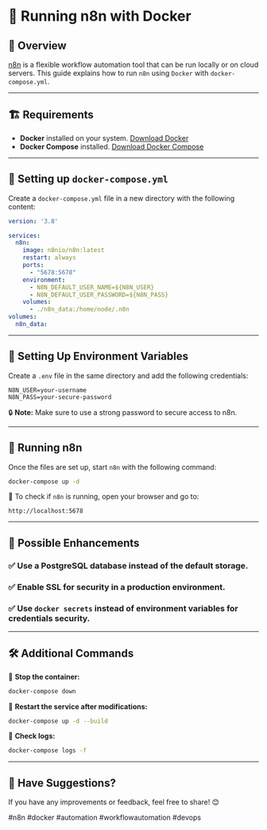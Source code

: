 # 🚀 Running n8n with Docker

## 📌 Overview

[n8n](https://n8n.io/) is a flexible workflow automation tool that can be run locally or on cloud servers. This guide explains how to run `n8n` using `Docker` with `docker-compose.yml`.

---

## 🏗️ Requirements

- **Docker** installed on your system. [Download Docker](https://docs.docker.com/get-docker/)
- **Docker Compose** installed. [Download Docker Compose](https://docs.docker.com/compose/install/)

---

## 📄 Setting up `docker-compose.yml`

Create a `docker-compose.yml` file in a new directory with the following content:

```yaml
version: '3.8'

services:
  n8n:
    image: n8nio/n8n:latest
    restart: always
    ports:
      - "5678:5678"
    environment:
      - N8N_DEFAULT_USER_NAME=${N8N_USER}
      - N8N_DEFAULT_USER_PASSWORD=${N8N_PASS}
    volumes:
      - ./n8n_data:/home/node/.n8n  
volumes:
  n8n_data:
```

---

## 🔑 Setting Up Environment Variables

Create a `.env` file in the same directory and add the following credentials:

```env
N8N_USER=your-username
N8N_PASS=your-secure-password
```

🔒 **Note:** Make sure to use a strong password to secure access to n8n.

---

## 🚀 Running n8n

Once the files are set up, start `n8n` with the following command:

```bash
docker-compose up -d
```

📌 To check if `n8n` is running, open your browser and go to:
```
http://localhost:5678
```

---

## 🔧 Possible Enhancements

### ✅ **Use a PostgreSQL database** instead of the default storage.
### ✅ **Enable SSL** for security in a production environment.
### ✅ **Use `docker secrets`** instead of environment variables for credentials security.

---

## 🛠️ Additional Commands

📌 **Stop the container:**
```bash
docker-compose down
```

📌 **Restart the service after modifications:**
```bash
docker-compose up -d --build
```

📌 **Check logs:**
```bash
docker-compose logs -f
```

---

## 📢 Have Suggestions?

If you have any improvements or feedback, feel free to share! 😊

#n8n #docker #automation #workflowautomation #devops

